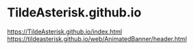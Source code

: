 # TildeAsterisk.github.io
https://TildeAsterisk.github.io/index.html
https://tildeasterisk.github.io/web/AnimatedBanner/header.html
